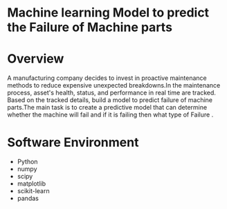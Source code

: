 # Machine learning Model to predict the Failure of Machine parts

# Overview
A manufacturing company decides to invest in proactive maintenance methods to reduce expensive unexpected breakdowns.In the maintenance process, asset's health, status, and performance in real time are tracked. Based on the tracked details, build a model to predict failure of machine parts.The main task is to create a predictive model that can determine whether the machine will fail and if it is failing then what type of Failure .

# Software Environment
* Python 
* numpy 
* scipy	
* matplotlib 
* scikit-learn 
* pandas







